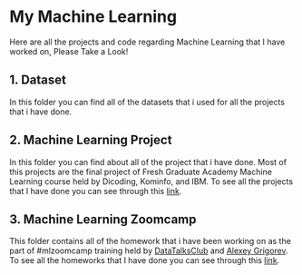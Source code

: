 # My Machine Learning
Here are all the projects and code regarding Machine Learning that I have worked on, Please Take a Look!

## 1. Dataset
In this folder you can find all of the datasets that i used for all the projects that i have done.

## 2. Machine Learning Project
In this folder you can find about all of the project that i have done. Most of this projects are the final project of Fresh Graduate Academy Machine Learning course held by Dicoding, Kominfo, and IBM. To see all the projects that I have done you can see through this [link](https://github.com/madityarafip/My-Machine-Learning/tree/main/ML-Projects).

## 3. Machine Learning Zoomcamp
This folder contains all of the homework that i have been working on as the part of #mlzoomcamp training held by [DataTalksClub](https://datatalks.club/) and [Alexey Grigorev](https://github.com/alexeygrigorev). To see all the homeworks that I have done you can see through this [link](https://github.com/madityarafip/My-Machine-Learning/tree/main/ML-Zoomcamp).
